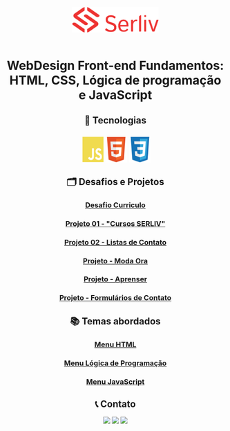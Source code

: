 <div align="center">
    <img width="200px" src="HTML_CSS/imagens/img/logo-serliv.svg"> 
</div><br>
<h1 style= "text-align:center">WebDesign Front-end Fundamentos: HTML, CSS, Lógica de programação e JavaScript</h1>

<h2 align="center"> 🚀 Tecnologias

<div align="center"><br>
    <img>
    <img align="center" alt="Misael-Js" height="60" width="50" src="https://raw.githubusercontent.com/devicons/devicon/master/icons/javascript/javascript-plain.svg">
    <img align="center" alt="Misael-HTML" height="60" width="50" src="https://raw.githubusercontent.com/devicons/devicon/master/icons/html5/html5-original.svg">
    <img align="center" alt="Misael-CSS" height="60" width="50" src="https://raw.githubusercontent.com/devicons/devicon/master/icons/css3/css3-original.svg">
</div></h2>

<h2 align="center"> 🗂️ Desafios e Projetos</h2>

<div align="center">

### [Desafio Curriculo](HTML_CSS/introducao-css/README-desafio.md)

### [Projeto 01 - "Cursos SERLIV"](HTML_CSS/Estrutura-Semantica-Posicionamento/Projeto-01/README_prjeto-01.md)

### [Projeto 02 - Listas de Contato](HTML_CSS/Projeto-02_lista-contatos/porjeto02.md)

### [Projeto - Moda Ora](HTML_CSS/Avancando-CSS/Projeto_Moda-Ora/README.md)

### [Projeto - Aprenser](HTML_CSS/Avancando-CSS/Projeto_Moda-Ora/README.md)

### [Projeto - Formulários de Contato](HTML_CSS/Projeto-05_Formulario-de-contato/README.md)

</div>

<div align="center">

<h2> 📚 Temas abordados</h2>

### [Menu HTML](HTML_CSS/readme-HTML.md)

### [Menu Lógica de Programação](logica-programacao/menu_logica-programacao.md)

### [Menu JavaScript](JavaScript/menu-javascript.md)

<div align="center">



<h2> 📞 Contato</h2>
<div> 
  <a href="https://instagram.com/misaelvborges" target="_blank"><img src="https://img.shields.io/badge/-Instagram-%23E4405F?style=for-the-badge&logo=instagram&logoColor=white" target="_blank"></a>
  <a href = "mailto:misaelborges1981@gmail.com"><img src="https://img.shields.io/badge/-Gmail-%23333?style=for-the-badge&logo=gmail&logoColor=white" target="_blank"></a>
  <a href="https://www.linkedin.com/in/misael-borges-5a5214181" target="_blank"><img src="https://img.shields.io/badge/-LinkedIn-%230077B5?style=for-the-badge&logo=linkedin&logoColor=white" target="_blank"></a> 
  <a href= https://img.shields.io/badge/WhatsApp-25D366?style=for-the-badge&logo=whatsapp&logoColor=white></a>
  </div>


